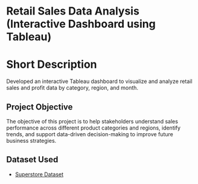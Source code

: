 # Retail Sales Data Analysis (Interactive Dashboard using Tableau)
# Short Description
Developed an interactive Tableau dashboard to visualize and analyze retail sales and profit data by category, region, and month.
## Project Objective
The objective of this project is to help stakeholders understand sales performance across different product categories and regions, identify trends, and support data-driven decision-making to improve future business strategies.

## Dataset Used 
- <a href="https://github.com/ajith253/Retail_Sales_Dashboard_tableau/blob/main/Tableau%20Project.twbx">Superstore Dataset</a>

